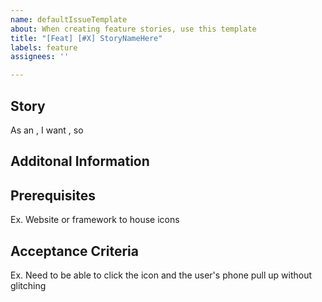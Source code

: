 ```yaml
---
name: defaultIssueTemplate
about: When creating feature stories, use this template
title: "[Feat] [#X] StoryNameHere"
labels: feature
assignees: ''

---
```

## Story
As an <user>, I want <thing>, so <reason>

## Additonal Information

## Prerequisites
Ex. Website or framework to house icons  <link the issue here if possible>

## Acceptance Criteria
Ex. Need to be able to click the icon and the user's phone pull up without glitching

